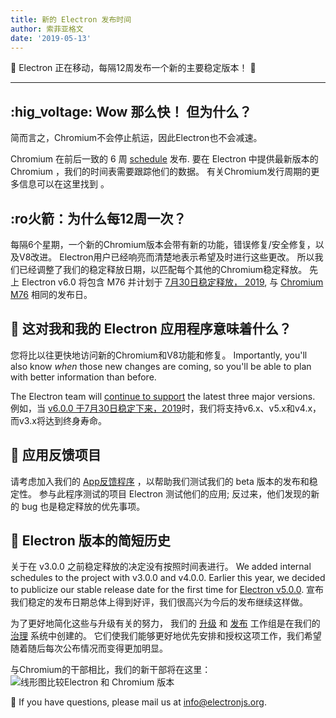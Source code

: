 ```yaml
---
title: 新的 Electron 发布时间
author: 索菲亚格文
date: '2019-05-13'
---
```


🎉 Electron 正在移动，每隔12周发布一个新的主要稳定版本！ 🎉

---

## :hig_voltage: Wow 那么快！ 但为什么？

简而言之，Chromium不会停止航运，因此Electron也不会减速。

Chromium 在前后一致的 6 周 [schedule](https://www.chromium.org/developers/calendar) 发布. 要在 Electron 中提供最新版本的 Chromium ，我们的时间表需要跟踪他们的数据。 有关Chromium发行周期的更多信息可以在这里找到 [](https://chromium.googlesource.com/chromium/src/+/master/docs/process/release_cycle.md)。

## :ro火箭：为什么每12周一次？

每隔6个星期，一个新的Chromium版本会带有新的功能，错误修复/安全修复，以及V8改进。 Electron用户已经响亮而清楚地表示希望及时进行这些更改。 所以我们已经调整了我们的稳定释放日期，以匹配每个其他的Chromium稳定释放。 先上 Electron v6.0 将包含 M76 并计划于 [7月30日稳定释放， 2019](https://electronjs.org/docs/tutorial/electron-timelines#600-release-schedule), 与 [Chromium M76](https://www.chromestatus.com/features/schedule) 相同的发布日。

## 🚧 这对我和我的 Electron 应用程序意味着什么？

您将比以往更快地访问新的Chromium和V8功能和修复。 Importantly, you'll also know _when_ those new changes are coming, so you'll be able to plan with better information than before.

The Electron team will [continue to support](https://electronjs.org/docs/tutorial/support#supported-versions) the latest three major versions. 例如，当 [v6.0.0 于7月30日稳定下来，2019](https://electronjs.org/docs/tutorial/electron-timelines#600-release-schedule)时，我们将支持v6.x、v5.x和v4.x，而v3.x将达到终身寿命。

## 💬 应用反馈项目

请考虑加入我们的 [App反馈程序](https://electronjs.org/blog/app-feedback-program) ，以帮助我们测试我们的 beta 版本的发布和稳定性。 参与此程序测试的项目 Electron 测试他们的应用; 反过来，他们发现的新的 bug 也是稳定释放的优先事项。

## 📝 Electron 版本的简短历史

关于在 v3.0.0 之前稳定释放的决定没有按照时间表进行。 We added internal schedules to the project with v3.0.0 and v4.0.0. Earlier this year, we decided to publicize our stable release date for the first time for [Electron v5.0.0](https://electronjs.org/blog/electron-5-0-timeline). 宣布我们稳定的发布日期总体上得到好评，我们很高兴为今后的发布继续这样做。

为了更好地简化这些与升级有关的努力， 我们的 [升级](https://github.com/electron/governance/tree/master/wg-upgrades) 和 [发布](https://github.com/electron/governance/tree/master/wg-releases) 工作组是在我们的 [治理](https://electronjs.org/blog/governance) 系统中创建的。 它们使我们能够更好地优先安排和授权这项工作，我们希望随着随后每次公布情况而变得更加明显。

与Chromium的干部相比，我们的新干部将在这里：
<img alt="线形图比较Electron 和 Chromium 版本" src="https://user-images.githubusercontent.com/2138661/57543187-86340700-7308-11e9-9745-a9371bb29275.png" />

📨 If you have questions, please mail us at [info@electronjs.org](mailto:info@electronjs.org).
